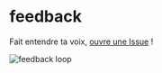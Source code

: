 # feedback
Fait entendre ta voix, [ouvre une Issue](https://github.com/WildCodeSchool/feedback/issues) !

![feedback loop](http://www.gameanalytics.com/wp-content/uploads/2015/04/2-The-feedback-loop.png)
